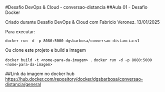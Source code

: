 #Desafio DevOps & Cloud - conversao-distancia
##Aula 01 - Desafio Docker

Criado durante Desafio DevOps & Cloud com Fabricio Veronez.
13/01/2025

Para executar:

`docker run -d -p 8080:5000 dgsbarbosa/conversao-distancia:v1`

Ou clone este projeto e build a imagem

`docker build -t <nome-para-da-imagem> .`
`docker run -d -p 8080:5000 <nome-para-da-imagem>`

##Link da imagem no docker hub
https://hub.docker.com/repository/docker/dgsbarbosa/conversao-distancia/general
